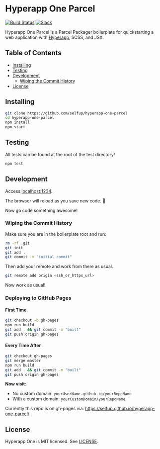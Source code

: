 # Hyperapp One Parcel

[![Build Status](https://travis-ci.org/selfup/hyperapp-one-parcel.svg?branch=master)](https://travis-ci.org/selfup/hyperapp-one-parcel) [![Slack](https://hyperappjs.herokuapp.com/badge.svg)](https://hyperappjs.herokuapp.com "Join us")

Hyperapp One Parcel is a Parcel Packager boilerplate for quickstarting a web application with [Hyperapp](https://github.com/hyperapp/hyperapp), SCSS, and JSX.

<h2>Table of Contents</h2>

<!-- TOC -->

* [Installing](#installing)
* [Testing](#testing)
* [Development](#development)
  * [Wiping the Commit History](#wiping-the-commit-history)
* [License](#license)

<!-- /TOC -->

## Installing

```bash
git clone https://github.com/selfup/hyperapp-one-parcel
cd hyperapp-one-parcel
npm install
npm start
```

## Testing

All tests can be found at the root of the test directory!

```bash
npm test
```

## Development

Access [localhost:1234](http://localhost:1234).

The browser will reload as you save new code. 🚀

Now go code something awesome!

### Wiping the Commit History

Make sure you are in the boilerplate root and run:

```bash
rm -rf .git
git init
git add .
git commit -m "initial commit"
```

Then add your remote and work from there as usual.

```bash
git remote add origin <ssh_or_https_url>
```

Now work as usual!

### Deploying to GitHub Pages

#### First Time

```bash
git checkout -b gh-pages
npm run build
git add . && git commit -m "built"
git push origin gh-pages
```

#### Every Time After

```bash
git checkout gh-pages
git merge master
npm run build
git add . && git commit -m "built"
git push origin gh-pages
```

**Now visit**:

* No custom domain: `yourUserName.github.io/yourRepoName`
* With a custom domain: `yourCustomDomain/yourRepoName`

Currently this repo is on gh-pages via: https://selfup.github.io/hyperapp-one-parcel/

## License

Hyperapp One is MIT licensed. See [LICENSE](LICENSE).
